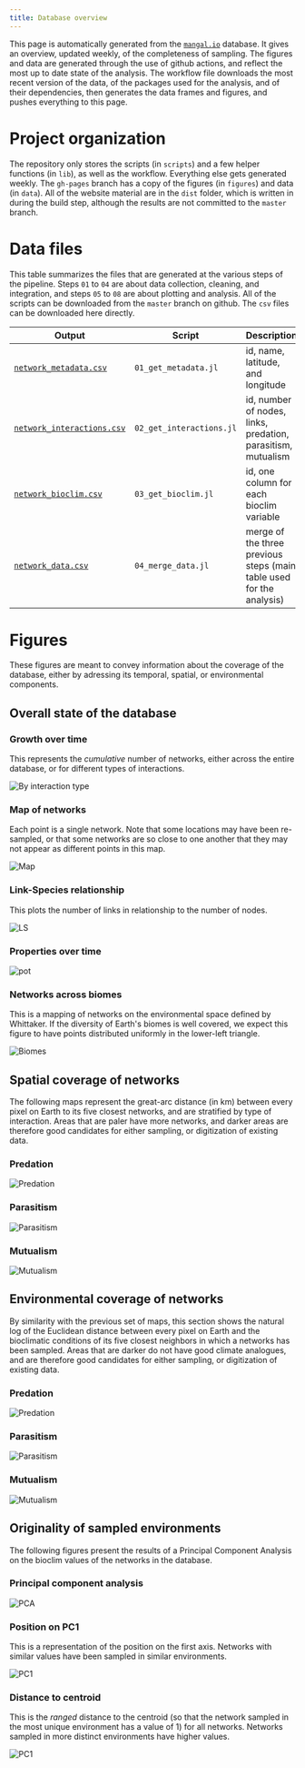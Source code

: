 ```yaml
---
title: Database overview
---
```


This page is automatically generated from the [`mangal.io`](http://mangal.io)
database. It gives an overview, updated weekly, of the completeness of sampling.
The figures and data are generated through the use of github actions, and
reflect the most up to date state of the analysis. The workflow file downloads
the most recent version of the data, of the packages used for the analysis, and
of their dependencies, then generates the data frames and figures, and pushes
everything to this page.

# Project organization

The repository only stores the scripts (in `scripts`) and a few helper functions
(in `lib`), as well as the workflow. Everything else gets generated weekly. The
`gh-pages` branch has a copy of the figures (in `figures`) and data (in `data`).
All of the website material are in the `dist` folder, which is written in during
the build step, although the results are not committed to the `master` branch.

# Data files

This table summarizes the files that are generated at the various steps of the
pipeline. Steps `01` to `04` are about data collection, cleaning, and
integration, and steps `05` to `08` are about plotting and analysis. All of the
scripts can be downloaded from the `master` branch on github. The `csv` files
can be downloaded here directly.

| Output                                                      | Script                   | Description                                                          |
| ----------------------------------------------------------- | ------------------------ | -------------------------------------------------------------------- |
| [`network_metadata.csv`](data/network_metadata.csv)         | `01_get_metadata.jl`     | id, name, latitude, and longitude                                    |
| [`network_interactions.csv`](data/network_interactions.csv) | `02_get_interactions.jl` | id, number of nodes, links, predation, parasitism, mutualism         |
| [`network_bioclim.csv`](data/network_bioclim.csv)           | `03_get_bioclim.jl`      | id, one column for each bioclim variable                             |
| [`network_data.csv`](data/network_data.csv)                 | `04_merge_data.jl`       | merge of the three previous steps (main table used for the analysis) |

# Figures

These figures are meant to convey information about the coverage of the
database, either by adressing its temporal, spatial, or environmental
components.

## Overall state of the database

### Growth over time

This represents the *cumulative* number of networks, either across the entire
database, or for different types of interactions.

![By interaction type](figures/network_growth_over_time.png)

### Map of networks

Each point is a single network. Note that some locations may have been
re-sampled, or that some networks are so close to one another that they may not
appear as different points in this map.

![Map](figures/map_networks_type.png)

### Link-Species relationship

This plots the number of links in relationship to the number of nodes.

![LS](figures/links_species_relationship.png)

### Properties over time

![pot](figures/properties_over_time.png)

### Networks across biomes

This is a mapping of networks on the environmental space defined by Whittaker.
If the diversity of Earth's biomes is well covered, we expect this figure to
have points distributed uniformly in the lower-left triangle.

![Biomes](figures/networks_by_biomes.png)

## Spatial coverage of networks

The following maps represent the great-arc distance (in km) between every pixel
on Earth to its five closest networks, and are stratified by type of
interaction. Areas that are paler have more networks, and darker areas are
therefore good candidates for either sampling, or digitization of existing data.

### Predation

![Predation](figures/geodistance_predation.png)

### Parasitism

![Parasitism](figures/geodistance_parasitism.png)

### Mutualism

![Mutualism](figures/geodistance_mutualism.png)

## Environmental coverage of networks

By similarity with the previous set of maps, this section shows the natural log
of the Euclidean distance between every pixel on Earth and the bioclimatic
conditions of its five closest neighbors in which a networks has been sampled.
Areas that are darker do not have good climate analogues, and are therefore good
candidates for either sampling, or digitization of existing data.

### Predation

![Predation](figures/envirodistance_predation.png)

### Parasitism

![Parasitism](figures/envirodistance_parasitism.png)

### Mutualism

![Mutualism](figures/envirodistance_mutualism.png)

## Originality of sampled environments

The following figures present the results of a Principal Component Analysis on
the bioclim values of the networks in the database.

### Principal component analysis

![PCA](figures/networks_pca.png)

### Position on PC1

This is a representation of the position on the first axis. Networks with
similar values have been sampled in similar environments.

![PC1](figures/position_on_pc1.png)

### Distance to centroid

This is the *ranged* distance to the centroid (so that the network sampled in
the most unique environment has a value of 1) for all networks. Networks sampled
in more distinct environments have higher values.

![PC1](figures/distance_to_centroid.png)
